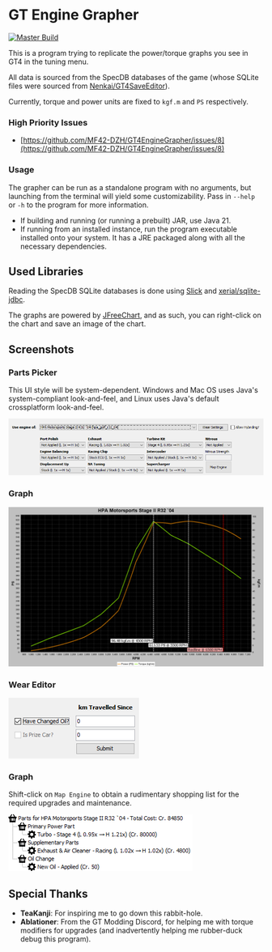 # GT Engine Grapher

[![Master Build](https://github.com/MF42-DZH/GT4EngineGrapher/actions/workflows/main.yml/badge.svg)](https://github.com/MF42-DZH/GT4EngineGrapher/actions/workflows/main.yml)

This is a program trying to replicate the power/torque graphs you see in GT4 in the tuning menu.

All data is sourced from the SpecDB databases of the game (whose SQLite files were sourced from [Nenkai/GT4SaveEditor](https://github.com/Nenkai/GT4SaveEditor)).

Currently, torque and power units are fixed to `kgf.m` and `PS` respectively.

### High Priority Issues

- [https://github.com/MF42-DZH/GT4EngineGrapher/issues/8](https://github.com/MF42-DZH/GT4EngineGrapher/issues/8)

### Usage

The grapher can be run as a standalone program with no arguments, but launching from the terminal will yield some customizability. Pass in `--help` or `-h` to the program for more information.

- If building and running (or running a prebuilt) JAR, use Java 21.
- If running from an installed instance, run the program executable installed onto your system. It has a JRE packaged along with all the necessary dependencies.

## Used Libraries

Reading the SpecDB SQLite databases is done using [Slick](https://scala-slick.org/) and [xerial/sqlite-jdbc](https://github.com/xerial/sqlite-jdbc).

The graphs are powered by [JFreeChart](https://www.jfree.org/jfreechart/), and as such, you can right-click on the chart and save an image of the chart.

## Screenshots

### Parts Picker

This UI style will be system-dependent. Windows and Mac OS uses Java's system-compliant look-and-feel, and Linux uses Java's default crossplatform look-and-feel.

![Parts Picker](https://raw.githubusercontent.com/MF42-DZH/GT4EngineGrapher/dev/img/PartsPicker.png)

### Graph

![Torque / power graph for the HPA Stage II R32](https://raw.githubusercontent.com/MF42-DZH/GT4EngineGrapher/dev/img/EngineGraph.png)

### Wear Editor

![Wear Editor for Oil and Engine Wear](https://raw.githubusercontent.com/MF42-DZH/GT4EngineGrapher/dev/img/WearEditor.png)

### Graph

Shift-click on `Map Engine` to obtain a rudimentary shopping list for the required upgrades and maintenance.

![Shopping List of Upgrades](https://raw.githubusercontent.com/MF42-DZH/GT4EngineGrapher/dev/img/ShoppingList.png)

## Special Thanks

- **TeaKanji**: For inspiring me to go down this rabbit-hole.
- **Ablationer**: From the GT Modding Discord, for helping me with torque modifiers for upgrades (and inadvertently helping me rubber-duck debug this program).
